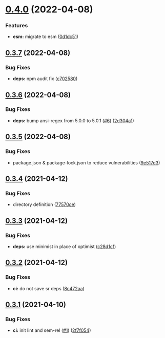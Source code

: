 # [0.4.0](https://github.com/MrSwitch/localhost/compare/v0.3.7...v0.4.0) (2022-04-08)


### Features

* **esm:** migrate to esm ([0d1dc51](https://github.com/MrSwitch/localhost/commit/0d1dc51943caeeda5ecd5d1b21af4f1d2250d36b))

## [0.3.7](https://github.com/MrSwitch/localhost/compare/v0.3.6...v0.3.7) (2022-04-08)


### Bug Fixes

* **deps:** npm audit fix ([c702580](https://github.com/MrSwitch/localhost/commit/c702580d56fa3639585efc4847eb3dcd4fd4930f))

## [0.3.6](https://github.com/MrSwitch/localhost/compare/v0.3.5...v0.3.6) (2022-04-08)


### Bug Fixes

* **deps:** bump ansi-regex from 5.0.0 to 5.0.1 ([#6](https://github.com/MrSwitch/localhost/issues/6)) ([2d304a1](https://github.com/MrSwitch/localhost/commit/2d304a12be030634fcc46094fac9fa30589edc69))

## [0.3.5](https://github.com/MrSwitch/localhost/compare/v0.3.4...v0.3.5) (2022-04-08)


### Bug Fixes

* package.json & package-lock.json to reduce vulnerabilities ([9e517d3](https://github.com/MrSwitch/localhost/commit/9e517d396707a6ba1b8bd6dfc8e56ccfa0dc824b))

## [0.3.4](https://github.com/MrSwitch/localhost/compare/v0.3.3...v0.3.4) (2021-04-12)


### Bug Fixes

* directory definition ([77570ce](https://github.com/MrSwitch/localhost/commit/77570ce58b28fe014c7677c1970f7f2691539c6e))

## [0.3.3](https://github.com/MrSwitch/localhost/compare/v0.3.2...v0.3.3) (2021-04-12)


### Bug Fixes

* **deps:** use minimist in place of optimist ([c28d1cf](https://github.com/MrSwitch/localhost/commit/c28d1cfe20ca2fd89190ac10144d44eeeaf02d48))

## [0.3.2](https://github.com/MrSwitch/localhost/compare/v0.3.1...v0.3.2) (2021-04-12)


### Bug Fixes

* **ci:** do not save sr deps ([8c472aa](https://github.com/MrSwitch/localhost/commit/8c472aae2e0146852e75f85f2da432965d50ccf3))

## [0.3.1](https://github.com/MrSwitch/localhost/compare/v0.3.0...v0.3.1) (2021-04-10)


### Bug Fixes

* **ci:** init lint and sem-rel ([#1](https://github.com/MrSwitch/localhost/issues/1)) ([2f7f054](https://github.com/MrSwitch/localhost/commit/2f7f054d3546784ddde5709c637e97f57bbb7e69))
